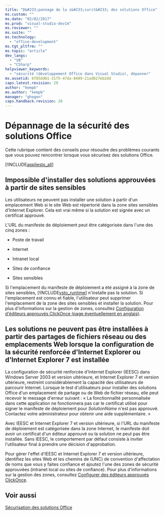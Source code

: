 ```yaml
---
title: "D&#233;pannage de la s&#233;curit&#233; des solutions Office"
ms.custom: ""
ms.date: "02/02/2017"
ms.prod: "visual-studio-dev14"
ms.reviewer: ""
ms.suite: ""
ms.technology: 
  - "office-development"
ms.tgt_pltfrm: ""
ms.topic: "article"
dev_langs: 
  - "VB"
  - "CSharp"
helpviewer_keywords: 
  - "sécurité (développement Office dans Visual Studio), dépanner"
ms.assetid: 6f85dd61-31f5-47da-8409-21ad827eb2dd
caps.latest.revision: 29
author: "kempb"
ms.author: "kempb"
manager: "ghogen"
caps.handback.revision: 28
---
```

# D&#233;pannage de la s&#233;curit&#233; des solutions Office
  Cette rubrique contient des conseils pour résoudre des problèmes courants que vous pouvez rencontrer lorsque vous sécurisez des solutions Office.  
  
 [!INCLUDE[appliesto_all](../vsto/includes/appliesto-all-md.md)]  
  
## Impossible d'installer des solutions approuvées à partir de sites sensibles  
 Les utilisateurs ne peuvent pas installer une solution à partir d'un emplacement Web si le site Web est répertorié dans la zone sites sensibles d'Internet Explorer.  Cela est vrai même si la solution est signée avec un certificat approuvé.  
  
 L'URL du manifeste de déploiement peut être catégorisée dans l'une des cinq zones :  
  
-   Poste de travail  
  
-   Internet  
  
-   Intranet local  
  
-   Sites de confiance  
  
-   Sites sensibles  
  
 Si l'emplacement du manifeste de déploiement a été assigné à la zone de sites sensibles, [!INCLUDE[vsto_runtime](../vsto/includes/vsto-runtime-md.md)] n'installe pas la solution.  Si l'emplacement est connu et fiable, l'utilisateur peut supprimer l'emplacement de la zone des sites sensibles et installer la solution.  Pour plus d'informations sur la gestion de zones, consultez [Configuration d'éditeurs approuvés ClickOnce \(page éventuellement en anglais\)](http://go.microsoft.com/fwlink/?LinkId=94774).  
  
## Les solutions ne peuvent pas être installées à partir des partages de fichiers réseau ou des emplacements Web lorsque la configuration de la sécurité renforcée d'Internet Explorer ou d'Internet Explorer 7 est installée  
 La configuration de sécurité renforcée d'Internet Explorer \(IEESC\) dans Windows Server 2003 et version ultérieure, et Internet Explorer 7 et version ultérieure, restreint considérablement la capacité des utilisateurs de parcourir Internet.  Lorsque le test d'utilisateurs pour installer des solutions Office d'un emplacement de partage ou de Web de fichier réseau, elle peut recevoir le message d'erreur suivant : « La fonctionnalité personnalisée dans cette application ne fonctionnera pas car le certificat utilisé pour signer le manifeste de déploiement pour *SolutionName* n'est pas approuvé.  Contactez votre administrateur pour obtenir une aide supplémentaire. »  
  
 Avec IEESC et Internet Explorer 7 et version ultérieure, si l'URL du manifeste de déploiement est catégorisée dans la zone Internet, le manifeste doit avoir un certificat d'un éditeur approuvé ou la solution ne peut pas être installée.  Sans IEESC, le comportement par défaut consiste à inviter l'utilisateur final à prendre une décision d'approbation.  
  
 Pour gérer l'effet d'IEESC et Internet Explorer 7 et version ultérieure, identifiez les sites Web et les chemins de \(UNC\) de convention d'affectation de noms que vous y faites confiance et ajoutez l'une des zones de sécurité approuvées \(intranet local ou sites de confiance\). Pour plus d'informations sur la gestion des zones, consultez [Configurer des éditeurs approuvés ClickOnce](http://go.microsoft.com/fwlink/?LinkId=94774).  
  
## Voir aussi  
 [Sécurisation des solutions Office](../vsto/securing-office-solutions.md)  
  
  